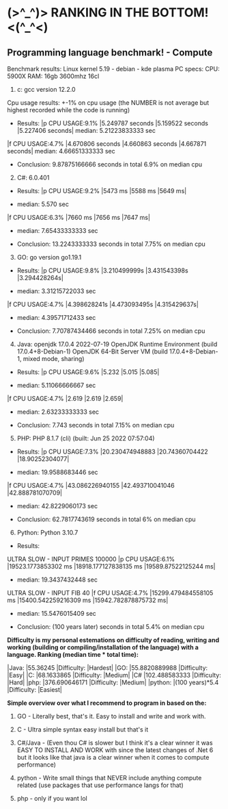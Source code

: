 <h1>(>^_^)> RANKING IN THE BOTTOM! <(^_^<)</h1>
<h2>Programming language benchmark! - Compute</h2>

Benchmark results: Linux kernel 5.19 - debian - kde plasma
PC specs:
CPU: 5900X
RAM: 16gb 3600mhz 16cl

1. c: gcc version 12.2.0

Cpu usage results: +-1% on cpu usage (the NUMBER is not average but highest recorded while the code is running)

* Results:
|p   CPU USAGE:9.1%      |5.249787 seconds    |5.159522 seconds    |5.227406 seconds|
median: 5.21223833333 sec

|f   CPU USAGE:4.7%      |4.670806 seconds    |4.660863 seconds    |4.667871 seconds|
median: 4.66651333333 sec

* Conclusion: 9.87875166666 seconds in total 6.9% on median cpu


2. C#: 6.0.401

* Results:
|p   CPU USAGE:9.2%   |5473 ms     |5588 ms     |5649 ms|
- median: 5.570 sec

|f   CPU USAGE:6.3%   |7660 ms     |7656 ms     |7647 ms|
- median: 7.65433333333 sec

* Conclusion: 13.2243333333 seconds in total 7.75% on median cpu


3. GO: go version go1.19.1

* Results:
|p   CPU USAGE:9.8%      |3.210499999s    |3.431543398s    |3.294428264s|
- median: 3.31215722033 sec

|f   CPU USAGE:4.7%      |4.398628241s    |4.473093495s    |4.315429637s|
- median: 4.39571712433 sec

* Conclusion: 7.70787434466 seconds in total 7.25% on median cpu


4. Java:
openjdk 17.0.4 2022-07-19
OpenJDK Runtime Environment (build 17.0.4+8-Debian-1)
OpenJDK 64-Bit Server VM (build 17.0.4+8-Debian-1, mixed mode, sharing)

* Results:
|p   CPU USAGE:9.6%      |5.232   |5.015   |5.085|
- median: 5.11066666667 sec

|f   CPU USAGE:4.7%      |2.619   |2.619   |2.659|
- median: 2.63233333333 sec

* Conclusion: 7.743 seconds in total 7.15% on median cpu


5. PHP: PHP 8.1.7 (cli) (built: Jun 25 2022 07:57:04)

* Results:
|p   CPU USAGE:7.3%      |20.230474948883     |20.74360704422      |18.90252304077|
- median: 19.9588683446 sec

|f   CPU USAGE:4.7%      |43.086226940155     |42.493710041046     |42.888781070709|
- median: 42.8229060173 sec

* Conclusion: 62.7817743619 seconds in total 6% on median cpu


6. Python: Python 3.10.7

* Results:

ULTRA SLOW - INPUT PRIMES 100000
|p   CPU USAGE:6.1%      |19523.1773853302 ms     |18918.177127838135 ms       |19589.87522125244 ms|
- median: 19.3437432448 sec

ULTRA SLOW - INPUT FIB 40
|f   CPU USAGE:4.7%      |15299.479484558105 ms       |15400.542259216309 ms       |15942.782878875732 ms|
- median: 15.5476015409 sec

* Conclusion: (100 years later) seconds in total 5.4% on median cpu



<strong>Difficulty is my personal estemations on difficulty of reading, writing and working (building or compiling/installation of the language) with a language.
Ranking (median time * total time):</strong>

|Java:   |55.36245            |Difficulty:  |Hardest|
|GO:     |55.8820889988       |Difficulty:  |Easy|
|C:      |68.1633865          |Difficulty:  |Medium|
|C#      |102.488583333       |Difficulty:  |Hard|
|php:    |376.690646171       |Difficulty:  |Medium|
|python: |(100 years)*5.4     |Difficulty:  |Easiest|

<strong>Simple overview over what I recommend to program in based on the:</strong>

1. GO - Literally best, that's it. Easy to install and write and work with.

2. C - Ultra simple syntax easy install but that's it

3. C#/Java - (Even thou C# is slower but I think it's a clear winner it was EASY TO INSTALL AND WORK with since
the latest changes of .Net 6 but it looks like that java is a clear winner when it comes to compute performance)

4. python - Write small things that NEVER include anything compute related (use packages that use performance langs for that)

5. php - only if you want lol
